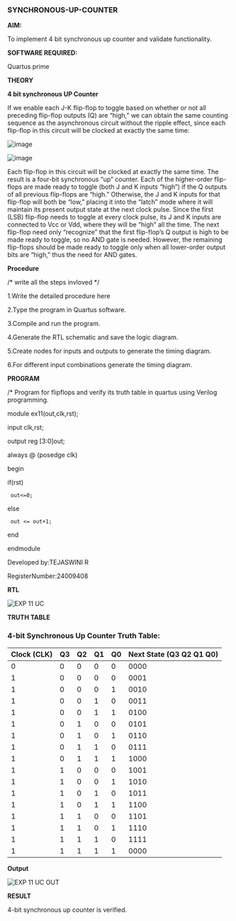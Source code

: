 ### SYNCHRONOUS-UP-COUNTER

**AIM:**

To implement 4 bit synchronous up counter and validate functionality.

**SOFTWARE REQUIRED:**

Quartus prime

**THEORY**

**4 bit synchronous UP Counter**

If we enable each J-K flip-flop to toggle based on whether or not all preceding flip-flop outputs (Q) are “high,” we can obtain the same counting sequence as the asynchronous circuit without the ripple effect, since each flip-flop in this circuit will be clocked at exactly the same time:

![image](https://github.com/naavaneetha/SYNCHRONOUS-UP-COUNTER/assets/154305477/d5db3fa0-e413-404c-b80e-b2f39d82e7e8)


![image](https://github.com/naavaneetha/SYNCHRONOUS-UP-COUNTER/assets/154305477/52cb61eb-d04b-442d-810c-31185a68410b)

Each flip-flop in this circuit will be clocked at exactly the same time.
The result is a four-bit synchronous “up” counter. Each of the higher-order flip-flops are made ready to toggle (both J and K inputs “high”) if the Q outputs of all previous flip-flops are “high.”
Otherwise, the J and K inputs for that flip-flop will both be “low,” placing it into the “latch” mode where it will maintain its present output state at the next clock pulse.
Since the first (LSB) flip-flop needs to toggle at every clock pulse, its J and K inputs are connected to Vcc or Vdd, where they will be “high” all the time.
The next flip-flop need only “recognize” that the first flip-flop’s Q output is high to be made ready to toggle, so no AND gate is needed.
However, the remaining flip-flops should be made ready to toggle only when all lower-order output bits are “high,” thus the need for AND gates.

**Procedure**

/* write all the steps invloved */

1.Write the detailed procedure here

2.Type the program in Quartus software.

3.Compile and run the program.

4.Generate the RTL schematic and save the logic diagram.

5.Create nodes for inputs and outputs to generate the timing diagram.

6.For different input combinations generate the timing diagram.

**PROGRAM**

/* Program for flipflops and verify its truth table in quartus using Verilog programming. 

module ex11(out,clk,rst);

input clk,rst;

output reg [3:0]out;

always @ (posedge clk)

begin

   if(rst)
   
     out<=0;
     
   else 
   
     out <= out+1;
     
end

endmodule

Developed by:TEJASWINI R

RegisterNumber:24009408

**RTL**

![EXP 11 UC](https://github.com/user-attachments/assets/6f4ede81-f587-4418-87bf-badb1682f899)

**TRUTH TABLE**

### 4-bit Synchronous Up Counter Truth Table:

| **Clock (CLK)** | **Q3** | **Q2** | **Q1** | **Q0** | **Next State (Q3 Q2 Q1 Q0)** |
|-----------------|--------|--------|--------|--------|----------------------------|
|        0        |   0    |   0    |   0    |   0    |           0000             |
|        1        |   0    |   0    |   0    |   0    |           0001             |
|        1        |   0    |   0    |   0    |   1    |           0010             |
|        1        |   0    |   0    |   1    |   0    |           0011             |
|        1        |   0    |   0    |   1    |   1    |           0100             |
|        1        |   0    |   1    |   0    |   0    |           0101             |
|        1        |   0    |   1    |   0    |   1    |           0110             |
|        1        |   0    |   1    |   1    |   0    |           0111             |
|        1        |   0    |   1    |   1    |   1    |           1000             |
|        1        |   1    |   0    |   0    |   0    |           1001             |
|        1        |   1    |   0    |   0    |   1    |           1010             |
|        1        |   1    |   0    |   1    |   0    |           1011             |
|        1        |   1    |   0    |   1    |   1    |           1100             |
|        1        |   1    |   1    |   0    |   0    |           1101             |
|        1        |   1    |   1    |   0    |   1    |           1110             |
|        1        |   1    |   1    |   1    |   0    |           1111             |
|        1        |   1    |   1    |   1    |   1    |           0000             |


**Output**

![EXP 11 UC OUT](https://github.com/user-attachments/assets/786e3a23-c3e1-4460-b112-d5caf7efb9cf)

**RESULT**

4-bit synchronous up counter is verified.
